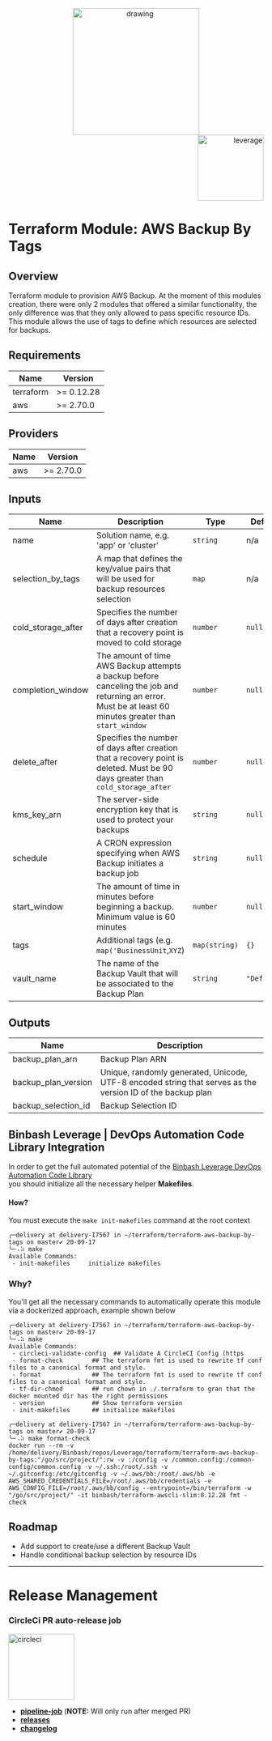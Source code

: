 <div align="center">
    <img src="https://raw.githubusercontent.com/binbashar/terraform-aws-backup-by-tags/master/figures/binbash-logo.png"
    alt="drawing" width="250"/>
</div>
<div align="right">
  <img src="https://raw.githubusercontent.com/binbashar/terraform-aws-backup-by-tags/master/figures/binbash-leverage-terraform-logo.png"
   alt="leverage" width="130"/>
</div>

# Terraform Module: AWS Backup By Tags

## Overview
Terraform module to provision AWS Backup. At the moment of this modules creation, there were only 2 modules that
offered a similar functionality, the only difference was that they only allowed to pass specific resource IDs.
This module allows the use of tags to define which resources are selected for backups.

## Requirements

| Name | Version |
|------|---------|
| terraform | >= 0.12.28 |
| aws | >= 2.70.0 |

## Providers

| Name | Version |
|------|---------|
| aws | >= 2.70.0 |

## Inputs

| Name | Description | Type | Default | Required |
|------|-------------|------|---------|:--------:|
| name | Solution name, e.g. 'app' or 'cluster' | `string` | n/a | yes |
| selection\_by\_tags | A map that defines the key/value pairs that will be used for backup resources selection | `map` | n/a | yes |
| cold\_storage\_after | Specifies the number of days after creation that a recovery point is moved to cold storage | `number` | `null` | no |
| completion\_window | The amount of time AWS Backup attempts a backup before canceling the job and returning an error. Must be at least 60 minutes greater than `start_window` | `number` | `null` | no |
| delete\_after | Specifies the number of days after creation that a recovery point is deleted. Must be 90 days greater than `cold_storage_after` | `number` | `null` | no |
| kms\_key\_arn | The server-side encryption key that is used to protect your backups | `string` | `null` | no |
| schedule | A CRON expression specifying when AWS Backup initiates a backup job | `string` | `null` | no |
| start\_window | The amount of time in minutes before beginning a backup. Minimum value is 60 minutes | `number` | `null` | no |
| tags | Additional tags (e.g. `map('BusinessUnit`,`XYZ`) | `map(string)` | `{}` | no |
| vault\_name | The name of the Backup Vault that will be associated to the Backup Plan | `string` | `"Default"` | no |

## Outputs

| Name | Description |
|------|-------------|
| backup\_plan\_arn | Backup Plan ARN |
| backup\_plan\_version | Unique, randomly generated, Unicode, UTF-8 encoded string that serves as the version ID of the backup plan |
| backup\_selection\_id | Backup Selection ID |

## Binbash Leverage | DevOps Automation Code Library Integration

In order to get the full automated potential of the
[Binbash Leverage DevOps Automation Code Library](https://leverage.binbash.com.ar/how-it-works/code-library/code-library/)  
you should initialize all the necessary helper **Makefiles**.

#### How?
You must execute the `make init-makefiles` command  at the root context


```shell
╭─delivery at delivery-I7567 in ~/terraform/terraform-aws-backup-by-tags on master✔ 20-09-17
╰─⠠⠵ make
Available Commands:
 - init-makefiles     initialize makefiles

```

### Why?
You'll get all the necessary commands to automatically operate this module via a dockerized approach,
example shown below

```shell
╭─delivery at delivery-I7567 in ~/terraform/terraform-aws-backup-by-tags on master✔ 20-09-17
╰─⠠⠵ make
Available Commands:
 - circleci-validate-config  ## Validate A CircleCI Config (https
 - format-check        ## The terraform fmt is used to rewrite tf conf files to a canonical format and style.
 - format              ## The terraform fmt is used to rewrite tf conf files to a canonical format and style.
 - tf-dir-chmod        ## run chown in ./.terraform to gran that the docker mounted dir has the right permissions
 - version             ## Show terraform version
 - init-makefiles      ## initialize makefiles
```

```shell
╭─delivery at delivery-I7567 in ~/terraform/terraform-aws-backup-by-tags on master✔ 20-09-17
╰─⠠⠵ make format-check
docker run --rm -v /home/delivery/Binbash/repos/Leverage/terraform/terraform-aws-backup-by-tags:"/go/src/project/":rw -v :/config -v /common.config:/common-config/common.config -v ~/.ssh:/root/.ssh -v ~/.gitconfig:/etc/gitconfig -v ~/.aws/bb:/root/.aws/bb -e AWS_SHARED_CREDENTIALS_FILE=/root/.aws/bb/credentials -e AWS_CONFIG_FILE=/root/.aws/bb/config --entrypoint=/bin/terraform -w "/go/src/project/" -it binbash/terraform-awscli-slim:0.12.28 fmt -check
```

## Roadmap
* Add support to create/use a different Backup Vault
* Handle conditional backup selection by resource IDs

---

# Release Management
### CircleCi PR auto-release job

<div align="left">
  <img src="https://raw.githubusercontent.com/binbashar/terraform-aws-backup-by-tags/master/figures/circleci-logo.png"
  alt="circleci" width="130"/>
</div>

- [**pipeline-job**](https://circleci.com/gh/binbashar/terraform-aws-backup-by-tags) (**NOTE:** Will only run after merged PR)
- [**releases**](https://github.com/binbashar/terraform-aws-backup-by-tags/releases)
- [**changelog**](https://github.com/binbashar/terraform-aws-backup-by-tags/blob/master/CHANGELOG.md)
